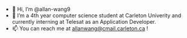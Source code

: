 - 👋 Hi, I’m @allan-wang9
- 👀 I’m a 4th year computer science student at Carleton Univerity and currently interning at Telesat as an Application Developer.
- 📫 You can reach me at <allanwang@cmail.carleton.ca> !

<!---
allan-wang9/allan-wang9 is a ✨ special ✨ repository because its `README.md` (this file) appears on your GitHub profile.
You can click the Preview link to take a look at your changes.
--->
